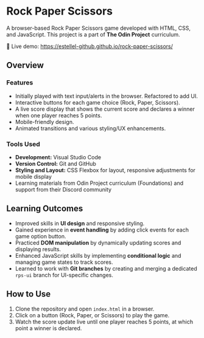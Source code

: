 # Rock Paper Scissors

A browser-based Rock Paper Scissors game developed with HTML, CSS, and JavaScript.
This project is a part of **The Odin Project** curriculum.

🔗 Live demo: https://estellel-github.github.io/rock-paper-scissors/

## Overview

### Features
- Initially played with text input/alerts in the browser. Refactored to add UI.
- Interactive buttons for each game choice (Rock, Paper, Scissors).
- A live score display that shows the current score and declares a winner when one player reaches 5 points.
- Mobile-friendly design.
- Animated transitions and various styling/UX enhancements.

### Tools Used
- **Development:** Visual Studio Code
- **Version Control:** Git and GitHub
- **Styling and Layout:** CSS Flexbox for layout, responsive adjustments for mobile display
- Learning materials from Odin Project curriculum (Foundations) and support from their Discord community

## Learning Outcomes
- Improved skills in **UI design** and responsive styling.
- Gained experience in **event handling** by adding click events for each game option button.
- Practiced **DOM manipulation** by dynamically updating scores and displaying results.
- Enhanced JavaScript skills by implementing **conditional logic** and managing game states to track scores.
- Learned to work with **Git branches** by creating and merging a dedicated `rps-ui` branch for UI-specific changes.

## How to Use
1. Clone the repository and open `index.html` in a browser.
2. Click on a button (Rock, Paper, or Scissors) to play the game.
3. Watch the score update live until one player reaches 5 points, at which point a winner is declared.


